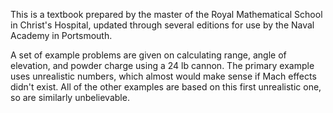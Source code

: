 This is a textbook prepared by the master of the Royal Mathematical School in Christ's Hospital, updated through several editions for use by the Naval Academy in Portsmouth.

A set of example problems are given on calculating range, angle of elevation, and powder charge using a 24 lb cannon.  The primary example uses unrealistic numbers, which almost would make sense if Mach effects didn't exist.  All of the other examples are based on this first unrealistic one, so are similarly unbelievable.
